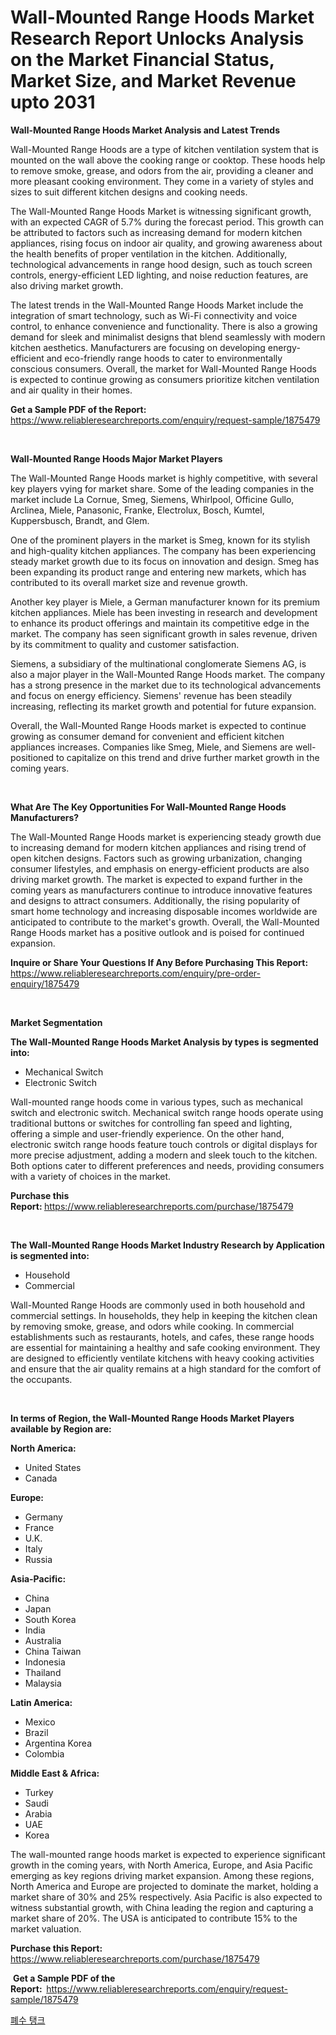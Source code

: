 <p><h1>Wall-Mounted Range Hoods Market Research Report Unlocks Analysis on the Market Financial Status, Market Size, and Market Revenue upto 2031</h1></p><p><strong>Wall-Mounted Range Hoods Market Analysis and Latest Trends</strong></p>
<p><p>Wall-Mounted Range Hoods are a type of kitchen ventilation system that is mounted on the wall above the cooking range or cooktop. These hoods help to remove smoke, grease, and odors from the air, providing a cleaner and more pleasant cooking environment. They come in a variety of styles and sizes to suit different kitchen designs and cooking needs.</p><p>The Wall-Mounted Range Hoods Market is witnessing significant growth, with an expected CAGR of 5.7% during the forecast period. This growth can be attributed to factors such as increasing demand for modern kitchen appliances, rising focus on indoor air quality, and growing awareness about the health benefits of proper ventilation in the kitchen. Additionally, technological advancements in range hood design, such as touch screen controls, energy-efficient LED lighting, and noise reduction features, are also driving market growth.</p><p>The latest trends in the Wall-Mounted Range Hoods Market include the integration of smart technology, such as Wi-Fi connectivity and voice control, to enhance convenience and functionality. There is also a growing demand for sleek and minimalist designs that blend seamlessly with modern kitchen aesthetics. Manufacturers are focusing on developing energy-efficient and eco-friendly range hoods to cater to environmentally conscious consumers. Overall, the market for Wall-Mounted Range Hoods is expected to continue growing as consumers prioritize kitchen ventilation and air quality in their homes.</p></p>
<p><strong>Get a Sample PDF of the Report:&nbsp;</strong> <a href="https://www.reliableresearchreports.com/enquiry/request-sample/1875479">https://www.reliableresearchreports.com/enquiry/request-sample/1875479</a></p>
<p>&nbsp;</p>
<p><strong>Wall-Mounted Range Hoods Major Market Players</strong></p>
<p><p>The Wall-Mounted Range Hoods market is highly competitive, with several key players vying for market share. Some of the leading companies in the market include La Cornue, Smeg, Siemens, Whirlpool, Officine Gullo, Arclinea, Miele, Panasonic, Franke, Electrolux, Bosch, Kumtel, Kuppersbusch, Brandt, and Glem.</p><p>One of the prominent players in the market is Smeg, known for its stylish and high-quality kitchen appliances. The company has been experiencing steady market growth due to its focus on innovation and design. Smeg has been expanding its product range and entering new markets, which has contributed to its overall market size and revenue growth.</p><p>Another key player is Miele, a German manufacturer known for its premium kitchen appliances. Miele has been investing in research and development to enhance its product offerings and maintain its competitive edge in the market. The company has seen significant growth in sales revenue, driven by its commitment to quality and customer satisfaction.</p><p>Siemens, a subsidiary of the multinational conglomerate Siemens AG, is also a major player in the Wall-Mounted Range Hoods market. The company has a strong presence in the market due to its technological advancements and focus on energy efficiency. Siemens' revenue has been steadily increasing, reflecting its market growth and potential for future expansion.</p><p>Overall, the Wall-Mounted Range Hoods market is expected to continue growing as consumer demand for convenient and efficient kitchen appliances increases. Companies like Smeg, Miele, and Siemens are well-positioned to capitalize on this trend and drive further market growth in the coming years.</p></p>
<p>&nbsp;</p>
<p><strong>What Are The Key Opportunities For Wall-Mounted Range Hoods Manufacturers?</strong></p>
<p><p>The Wall-Mounted Range Hoods market is experiencing steady growth due to increasing demand for modern kitchen appliances and rising trend of open kitchen designs. Factors such as growing urbanization, changing consumer lifestyles, and emphasis on energy-efficient products are also driving market growth. The market is expected to expand further in the coming years as manufacturers continue to introduce innovative features and designs to attract consumers. Additionally, the rising popularity of smart home technology and increasing disposable incomes worldwide are anticipated to contribute to the market's growth. Overall, the Wall-Mounted Range Hoods market has a positive outlook and is poised for continued expansion.</p></p>
<p><strong>Inquire or Share Your Questions If Any Before Purchasing This Report:</strong> <a href="https://www.reliableresearchreports.com/enquiry/pre-order-enquiry/1875479">https://www.reliableresearchreports.com/enquiry/pre-order-enquiry/1875479</a></p>
<p>&nbsp;</p>
<p><strong>Market Segmentation</strong></p>
<p><strong>The Wall-Mounted Range Hoods Market Analysis by types is segmented into:</strong></p>
<p><ul><li>Mechanical Switch</li><li>Electronic Switch</li></ul></p>
<p><p>Wall-mounted range hoods come in various types, such as mechanical switch and electronic switch. Mechanical switch range hoods operate using traditional buttons or switches for controlling fan speed and lighting, offering a simple and user-friendly experience. On the other hand, electronic switch range hoods feature touch controls or digital displays for more precise adjustment, adding a modern and sleek touch to the kitchen. Both options cater to different preferences and needs, providing consumers with a variety of choices in the market.</p></p>
<p><strong>Purchase this Report:&nbsp;</strong><a href="https://www.reliableresearchreports.com/purchase/1875479">https://www.reliableresearchreports.com/purchase/1875479</a></p>
<p>&nbsp;</p>
<p><strong>The Wall-Mounted Range Hoods Market Industry Research by Application is segmented into:</strong></p>
<p><ul><li>Household</li><li>Commercial</li></ul></p>
<p><p>Wall-Mounted Range Hoods are commonly used in both household and commercial settings. In households, they help in keeping the kitchen clean by removing smoke, grease, and odors while cooking. In commercial establishments such as restaurants, hotels, and cafes, these range hoods are essential for maintaining a healthy and safe cooking environment. They are designed to efficiently ventilate kitchens with heavy cooking activities and ensure that the air quality remains at a high standard for the comfort of the occupants.</p></p>
<p>&nbsp;</p>
<p><strong>In terms of Region, the Wall-Mounted Range Hoods Market Players available by Region are:</strong></p>
<p>
    <p> <strong> North America: </strong>
        <ul>
            <li>United States</li>
            <li>Canada</li>
        </ul>
        </p> 
    <p> <strong> Europe: </strong>
        <ul>
            <li>Germany</li>
            <li>France</li>
            <li>U.K.</li>
            <li>Italy</li>
            <li>Russia</li>
        </ul>
        </p> 
    <p> <strong> Asia-Pacific: </strong>
        <ul>
            <li>China</li>
            <li>Japan</li>
            <li>South Korea</li>
            <li>India</li>
            <li>Australia</li>
            <li>China Taiwan</li>
            <li>Indonesia</li>
            <li>Thailand</li>
            <li>Malaysia</li>
        </ul>
        </p> 
    <p> <strong> Latin America: </strong>
        <ul>
            <li>Mexico</li>
            <li>Brazil</li>
            <li>Argentina Korea</li>
            <li>Colombia</li>
        </ul>
        </p> 
    <p> <strong> Middle East & Africa: </strong>
        <ul>
            <li>Turkey</li>
            <li>Saudi</li>
            <li>Arabia</li>
            <li>UAE</li>
            <li>Korea</li>
        </ul>
    </p>
    </p>
<p><p>The wall-mounted range hoods market is expected to experience significant growth in the coming years, with North America, Europe, and Asia Pacific emerging as key regions driving market expansion. Among these regions, North America and Europe are projected to dominate the market, holding a market share of 30% and 25% respectively. Asia Pacific is also expected to witness substantial growth, with China leading the region and capturing a market share of 20%. The USA is anticipated to contribute 15% to the market valuation.</p></p>
<p><strong>Purchase this Report: </strong><a href="https://www.reliableresearchreports.com/purchase/1875479">https://www.reliableresearchreports.com/purchase/1875479</a></p>
<p>&nbsp;<strong>Get a Sample PDF of the Report:&nbsp;&nbsp;</strong><a href="https://www.reliableresearchreports.com/enquiry/request-sample/1875479">https://www.reliableresearchreports.com/enquiry/request-sample/1875479</a></p>
<p><strong></strong></p>
<p><p><a href="https://github.com/lzuwsfreyoq70/Market-Research-Report-List-1/blob/main/75635837523.md">폐수 탱크</a></p></p>